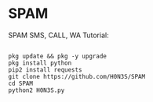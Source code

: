 # SPAM
SPAM SMS, CALL, WA
Tutorial:
<pre><code>
pkg update && pkg -y upgrade
pkg install python
pip2 install requests
git clone https://github.com/H0N3S/SPAM
cd SPAM
python2 H0N3S.py
</code></pre>
